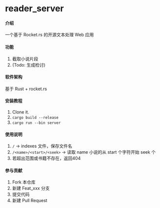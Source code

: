 # reader_server

#### 介绍
一个基于 Rocket.rs 的开源文本处理 Web 应用

#### 功能
1. 截取小说片段
2. (Todo: 生成检讨)

#### 软件架构
基于 Rust + rocket.rs

#### 安装教程

1.  Clone it.
2.  `cargo build --release`
3.  `cargo run --bin server`

#### 使用说明

1.  `/` -> indexes 文件，保存文件名
2.  `/<name>/<start>/<seek>` -> 读取 name 小说的从 start 个字符开始 seek 个
3.  若超出范围或书籍不存在，返回404

#### 参与贡献

1.  Fork 本仓库
2.  新建 Feat_xxx 分支
3.  提交代码
4.  新建 Pull Request
